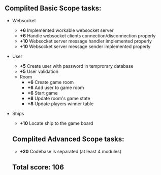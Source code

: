 ## Complited Basic Scope tasks:

- Websocket
    - **+6** Implemented workable websocket server
    - **+6** Handle websocket clients connection/disconnection properly
    - **+10** Websocket server message handler implemented properly
    - **+10** Websocket server message sender implemented properly
- User
    - **+5** Create user with password in temprorary database
    - **+5** User validation
  - Room
    - **+6** Create game room
    - **+6** Add user to game room
    - **+6** Start game
    - **+8** Update room's game state 
    - **+8** Update players winner table
- Ships
    - **+10** Locate ship to the game board
 
  ## Complited Advanced Scope tasks:
    - **+20** Codebase is separated (at least 4 modules)
 
  ## Total score: 106

